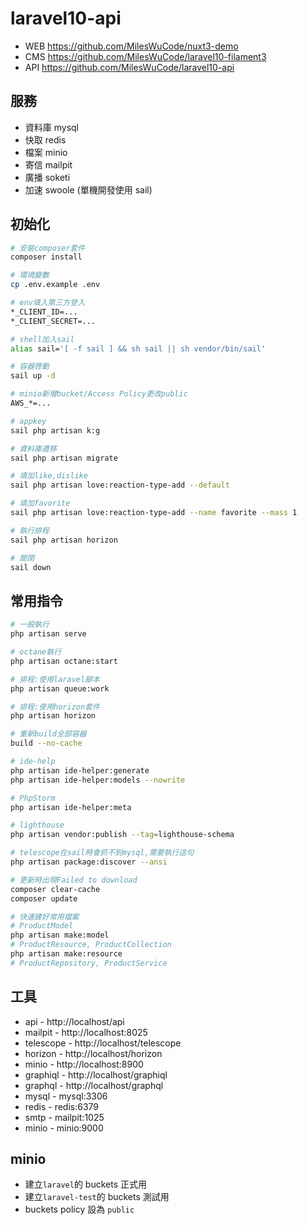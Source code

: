 # laravel10-api

-   WEB https://github.com/MilesWuCode/nuxt3-demo
-   CMS https://github.com/MilesWuCode/laravel10-filament3
-   API https://github.com/MilesWuCode/laravel10-api

## 服務

-   資料庫 mysql
-   快取 redis
-   檔案 minio
-   寄信 mailpit
-   廣播 soketi
-   加速 swoole (單機開發使用 sail)

## 初始化

```sh
# 安裝composer套件
composer install

# 環境變數
cp .env.example .env

# env填入第三方登入
*_CLIENT_ID=...
*_CLIENT_SECRET=...

# shell加入sail
alias sail='[ -f sail ] && sh sail || sh vendor/bin/sail'

# 容器啓動
sail up -d

# minio新增bucket/Access Policy更改public
AWS_*=...

# appkey
sail php artisan k:g

# 資料庫遷移
sail php artisan migrate

# 填加like,dislike
sail php artisan love:reaction-type-add --default

# 填加favorite
sail php artisan love:reaction-type-add --name favorite --mass 1

# 執行排程
sail php artisan horizon

# 關閉
sail down
```

## 常用指令

```sh
# 一般執行
php artisan serve

# octane執行
php artisan octane:start

# 排程:使用laravel腳本
php artisan queue:work

# 排程:使用horizon套件
php artisan horizon

# 重新build全部容器
build --no-cache

# ide-help
php artisan ide-helper:generate
php artisan ide-helper:models --nowrite

# PhpStorm
php artisan ide-helper:meta

# lighthouse
php artisan vendor:publish --tag=lighthouse-schema

# telescope在sail時會抓不到mysql,需要執行這句
php artisan package:discover --ansi

# 更新時出現Failed to download
composer clear-cache
composer update

# 快速建好常用檔案
# ProductModel
php artisan make:model
# ProductResource, ProductCollection
php artisan make:resource
# ProductRepository, ProductService
```

## 工具

-   api - http://localhost/api
-   mailpit - http://localhost:8025
-   telescope - http://localhost/telescope
-   horizon - http://localhost/horizon
-   minio - http://localhost:8900
-   graphiql - http://localhost/graphiql
-   graphql - http://localhost/graphql
-   mysql - mysql:3306
-   redis - redis:6379
-   smtp - mailpit:1025
-   minio - minio:9000

## minio

-   建立`laravel`的 buckets 正式用
-   建立`laravel-test`的 buckets 測試用
-   buckets policy 設為 `public`
